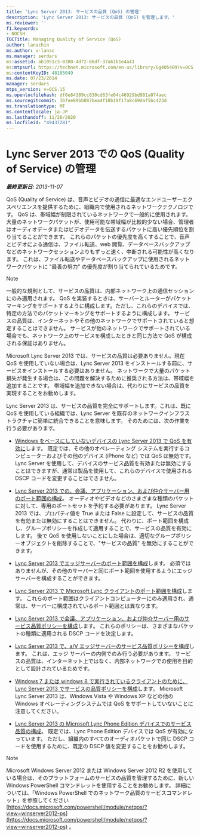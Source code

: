```yaml
---
title: 'Lync Server 2013: サービスの品質 (QoS) の管理'
description: 'Lync Server 2013: サービスの品質 (QoS) を管理します。'
ms.reviewer: ''
f1.keywords:
- NOCSH
TOCTitle: Managing Quality of Service (QoS)
author: lanachin
ms.author: v-lanac
ms.manager: serdars
ms:assetid: ab1051c3-8380-4d72-86df-37a61b1e4a41
ms:mtpsurl: https://technet.microsoft.com/en-us/library/Gg405409(v=OCS.15)
ms:contentKeyID: 48185049
ms.date: 07/23/2014
manager: serdars
mtps_version: v=OCS.15
ms.openlocfilehash: df0e84389cc030cd63fe04c46929bd981a074aec
ms.sourcegitcommit: 36fee89bb887bea4f18b19f17a8c69daf5bc423d
ms.translationtype: MT
ms.contentlocale: ja-JP
ms.lasthandoff: 11/26/2020
ms.locfileid: "49437281"
---
```

# <a name="managing-quality-of-service-qos-in-lync-server-2013"></a>Lync Server 2013 での QoS (Quality of Service) の管理

<div data-xmlns="http://www.w3.org/1999/xhtml">

<div class="topic" data-xmlns="http://www.w3.org/1999/xhtml" data-msxsl="urn:schemas-microsoft-com:xslt" data-cs="https://msdn.microsoft.com/">

<div data-asp="https://msdn2.microsoft.com/asp">



</div>

<div id="mainSection">

<div id="mainBody">

<span> </span>

_**最終更新日:** 2013-11-07_

QoS (Quality of Service) は、音声とビデオの通信に最適なエンドユーザーエクスペリエンスを提供するために、組織内で使用されるネットワークテクノロジです。 QoS は、帯域幅が制限されているネットワークで一般的に使用されます。大量のネットワークパケットが、使用可能な帯域幅が比較的少ない場合、管理者はオーディオデータまたはビデオデータを伝送するパケットに高い優先順位を割り当てることができます。 これらのパケットの優先度を高くすることで、音声とビデオによる通信は、ファイル転送、web 閲覧、データベースバックアップなどのネットワークセッションよりもずっと速く、中断される可能性が高くなります。 これは、ファイル転送やデータベースバックアップに使用されるネットワークパケットに "最善の努力" の優先度が割り当てられているためです。

<div>


> [!NOTE]  
> 一般的な規則として、サービスの品質は、内部ネットワーク上の通信セッションにのみ適用されます。 QoS を実装するときは、サーバーとルーターがパケットマーキングをサポートするように構成します。ただし、これらのデバイスでは、特定の方法でのパケットマーキングをサポートするように構成します。 サービスの品質は、インターネットやその他のネットワークでサポートされていると想定することはできません。 サービスが他のネットワークでサポートされている場合でも、ネットワーク上のサービスを構成したときと同じ方法で QoS が構成される保証はありません。



</div>

Microsoft Lync Server 2013 では、サービスの品質は必要ありません。現在 QoS を使用していない場合は、Lync Server 2013 をインストールする前に、サービスをインストールする必要はありません。 ネットワークで大量のパケット損失が発生する場合は、この問題を解決するために推奨される方法は、帯域幅を追加することです。 帯域幅を追加できない場合は、代わりにサービスの品質を実現することをお勧めします。

Lync Server 2013 は、サービスの品質を完全にサポートします。これは、既に QoS を使用している組織では、Lync Server を既存のネットワークインフラストラクチャに簡単に統合できることを意味します。 そのためには、次の作業を行う必要があります。

  - [Windows をベースにしていないデバイスの Lync Server 2013 で QoS を有効に](lync-server-2013-enabling-qos-for-devices-that-are-not-based-on-windows.md)します。 既定では、その他のオペレーティング システムを実行するコンピューターおよびその他のデバイス (iPhone など) では QoS は無効です。 Lync Server を使用して、デバイスのサービス品質を有効または無効にすることはできますが、通常は製品を使用して、これらのデバイスで使用される DSCP コードを変更することはできません。

  - [Lync Server 2013 での、会議、アプリケーション、および仲介サーバー用のポート範囲の構成](lync-server-2013-configuring-port-ranges-for-your-conferencing-application-and-mediation-servers.md)。 オーディオやビデオなどのさまざまな種類のパケットに対して、専用のポートセットを予約する必要があります。 Lync Server 2013 では、プロパティ値を True または False に設定して、サービスの品質を有効または無効にすることはできません。 代わりに、ポート範囲を構成し、グループポリシーを作成して適用することで、サービスの品質を有効にします。 後で QoS を使用しないことにした場合は、適切なグループポリシーオブジェクトを削除することで、"サービスの品質" を無効にすることができます。

  - [Lync Server 2013 でエッジサーバーのポート範囲を構成](lync-server-2013-configuring-port-ranges-for-your-edge-servers.md)します。 必須ではありませんが、その他のサーバーと同じポート範囲を使用するようにエッジ サーバーを構成することができます。

  - [Lync Server 2013 で Microsoft Lync クライアントのポート範囲を構成](lync-server-2013-configuring-port-ranges-for-your-microsoft-lync-clients.md)します。 これらのポート範囲はクライアントコンピューターにのみ適用され、通常は、サーバーに構成されているポート範囲とは異なります。

  - [Lync Server 2013 で会議、アプリケーション、および仲介サーバー用のサービス品質ポリシーを構成](lync-server-2013-configuring-a-quality-of-service-policy-for-your-conferencing-application-and-mediation-servers.md)します。 これらのポリシーは、さまざまなパケットの種類に適用される DSCP コードを決定します。

  - [Lync Server 2013 で、a/V エッジサーバーのサービス品質ポリシーを構成](lync-server-2013-configuring-a-quality-of-service-policy-for-your-a-v-edge-servers.md)します。 これは、エッジ サーバーの内側でのみ行う必要があります。 サービスの品質は、インターネット上ではなく、内部ネットワークでの使用を目的として設計されているためです。

  - [Windows 7 または windows 8 で実行されているクライアントのために、Lync Server 2013 でサービスの品質ポリシーを構成](lync-server-2013-configuring-quality-of-service-policies-for-clients-running-on-windows-7-or-windows-8.md)します。 Microsoft Lync Server 2013 は、Windows Vista や Windows XP などの他の Windows オペレーティングシステムでは QoS をサポートしていないことに注意してください。

  - [Lync Server 2013 の Microsoft Lync Phone Edition デバイスでのサービス品質の構成](lync-server-2013-configuring-quality-of-service-on-microsoft-lync-phone-edition-devices.md)。 既定では、Lync Phone Edition デバイスでは QoS が有効になっています。 ただし、組織内のすべてのオーディオパケットで同じ DSCP コードを使用するために、既定の DSCP 値を変更することをお勧めします。

<div>


> [!NOTE]  
> Microsoft Windows Server 2012 または Windows Server 2012 R2 を使用している場合は、そのプラットフォームのサービスの品質を管理するために、新しい Windows PowerShell コマンドレットを使用することをお勧めします。 詳細については、「Windows PowerShell でのネットワーク品質のサービスコマンドレット」を参照してください [https://docs.microsoft.com/powershell/module/netqos/?view=winserver2012-ps](https://docs.microsoft.com/powershell/module/netqos/?view=winserver2012-ps) 。



</div>

</div>

<span> </span>

</div>

</div>

</div>

